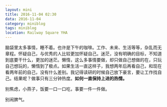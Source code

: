 ```yaml
---
layout: mini
title: 2016-11-04 02:30
data: 2016-11-04
category: miniblog
tags: miniblog
location: Railway Square YHA
---
```


脑袋里太多事情，睡不着。也许是下午的咖啡。工作、未来、生活等等，杂乱而无章程。怀疑自己，与优秀的人比较更加怀疑自己。迷茫，没有明确的目标，不知道到底要干什么，更加的迷茫。懒惰，这么多事情要做，却只做自己想做的在，只玩自己想玩的，懒惰到了极点。如果生活一直这样子，我想两年后再看自己，和现在看两年前的自己，没有什么差别。我记得读研的时候自己放下豪言，要让工作找自己。结果呢？做事只有三分钟热度。__如何一直保持上进的热情。__

别焦虑，小燕子，饭要一口一口吃，事要一件一件做。

别闹脾气。